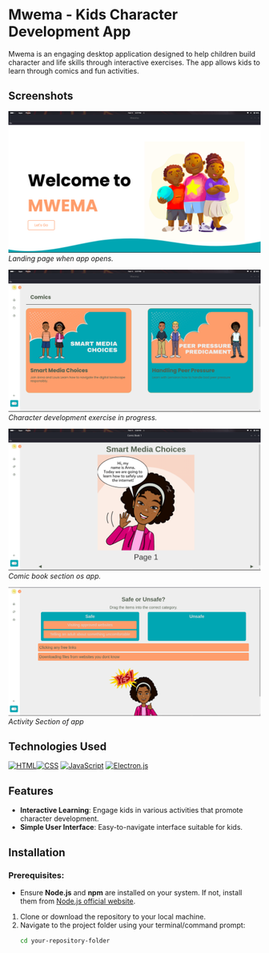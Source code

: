 # Mwema - Kids Character Development App

Mwema is an engaging desktop application designed to help children build character and life skills through interactive exercises. The app allows kids to learn through comics and fun activities.

## Screenshots
![Mwema Screenshot 1](images/mwema_screenshot1.png)  
*Landing page when app opens.*

![Mwema Screenshot 2](images/mwema_screenshot2.png)  
*Character development exercise in progress.*

![Mwema Screenshot 3](images/mwema_screenshot3.png)  
*Comic book section os app.*

![Mwema Screenshot 4](images/mwema_screenshot4.png)  
*Activity Section of app*


## Technologies Used
[![HTML](https://img.shields.io/badge/HTML-FF6347?style=for-the-badge&logo=html5&logoColor=white)](https://www.w3.org/html/)[![CSS](https://img.shields.io/badge/CSS-4B8F29?style=for-the-badge&logo=css3&logoColor=white)](https://www.w3.org/Style/CSS/)  [![JavaScript](https://img.shields.io/badge/JavaScript-F7DF1E?style=for-the-badge&logo=javascript&logoColor=black)](https://www.javascript.com/)  [![Electron.js](https://img.shields.io/badge/Electron-191970?style=for-the-badge&logo=Electron&logoColor=white)](https://www.electronjs.org/)  

## Features
- **Interactive Learning**: Engage kids in various activities that promote character development.
- **Simple User Interface**: Easy-to-navigate interface suitable for kids.

## Installation

### Prerequisites:
- Ensure **Node.js** and **npm** are installed on your system. If not, install them from [Node.js official website](https://nodejs.org/).

1. Clone or download the repository to your local machine.
2. Navigate to the project folder using your terminal/command prompt:
   ```bash
   cd your-repository-folder
